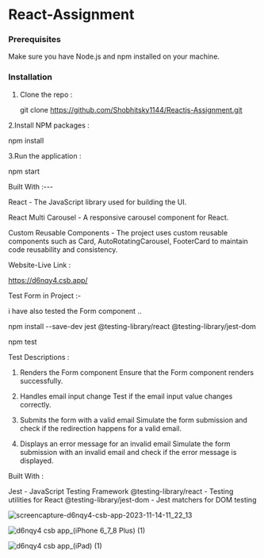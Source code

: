# React-Assignment

### Prerequisites

Make sure you have Node.js and npm installed on your machine.

### Installation

1. Clone the repo :

   git clone https://github.com/Shobhitsky1144/Reactjs-Assignment.git

2.Install NPM packages :

npm install

3.Run the application :

npm start

Built With :---

React - The JavaScript library used for building the UI.

React Multi Carousel - A responsive carousel component for React.

Custom Reusable Components - The project uses custom reusable components such as Card, AutoRotatingCarousel, FooterCard  to maintain code reusability and consistency.

Website-Live Link :

https://d6nqy4.csb.app/

Test Form in Project :-

i have also tested the Form component ..

npm install --save-dev jest @testing-library/react @testing-library/jest-dom

npm test

Test Descriptions :

1. Renders the Form component
Ensure that the Form component renders successfully.

2. Handles email input change
Test if the email input value changes correctly.

3. Submits the form with a valid email
Simulate the form submission and check if the redirection happens for a valid email.

4. Displays an error message for an invalid email
Simulate the form submission with an invalid email and check if the error message is displayed.

Built With :

Jest - JavaScript Testing Framework
@testing-library/react - Testing utilities for React
@testing-library/jest-dom - Jest matchers for DOM testing

![screencapture-d6nqy4-csb-app-2023-11-14-11_22_13](https://github.com/Shobhitsky1144/Reactjs-Assignment/assets/72183704/5c9e90b8-d7c5-462b-856a-ccec7fd73ee1)

![d6nqy4 csb app_(iPhone 6_7_8 Plus) (1)](https://github.com/Shobhitsky1144/Reactjs-Assignment/assets/72183704/d831b9ac-0817-48e0-b024-72241c324e1d)

![d6nqy4 csb app_(iPad) (1)](https://github.com/Shobhitsky1144/Reactjs-Assignment/assets/72183704/3aeeec22-8cf9-43f4-b766-3f69d4f70233)


